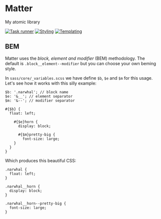 # Matter
My atomic library


[![Task runner](https://img.shields.io/badge/task%20runner-Gulp-CF4646.svg?style=flat)](http://gulpjs.com/)
[![Styling](https://img.shields.io/badge/styling-Sass-C6538C.svg?style=flat)](http://sass-lang.com/)
[![Templating](https://img.shields.io/badge/templating-Nunjucks-brightgreen.svg?style=flat)](https://mozilla.github.io/nunjucks/)

## BEM
Matter uses the *block, element and modifier* (BEM) methodology. The default is `.block__element--modifier` but you can choose your own beming style.

In `sass/core/_variables.scss` we have define `$b`, `$e` and `$m` for this usage. Let's see how it works with this silly example:

```
$b: '.narwhal'; // block name
$e: '&__'; // element separator
$m: '&--'; // modifier separator

#{$b} {
  float: left;

    #{$e}horn {
      display: block;
    
      #{$m}pretty-big {
        font-size: large;
    }
  }
}
```
Which produces this beautiful CSS:
```
.narwhal {
  float: left;
}

.narwhal__horn {
  display: block;
}

.narwhal__horn--pretty-big {
  font-size: large;
}
```


